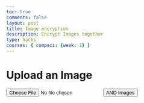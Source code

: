 ```yaml
---
toc: true
comments: false
layout: post
title: Image encryption
description: Encrypt Images together
type: hacks
courses: { compsci: {week: 1} }
---
```


<h1><strong>Upload an Image</strong></h1>
<input type="file" id="imageInput" accept="image/*">
<button id="andButton">AND Images</button>
<div id='resultDiv'></div>
<script src="//cdnjs.cloudflare.com/ajax/libs/seedrandom/3.0.5/seedrandom.min.js"></script>
<script src="../../../assets/js/cryptography.js" type="text/javascript"></script>